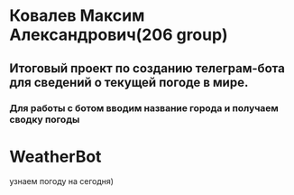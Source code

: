 # Ковалев Максим Александрович(206 group)
## Итоговый проект по созданию телеграм-бота для сведений о текущей погоде в мире.
### Для работы с ботом вводим название города и получаем сводку погоды
# WeatherBot
узнаем погоду на сегодня)
